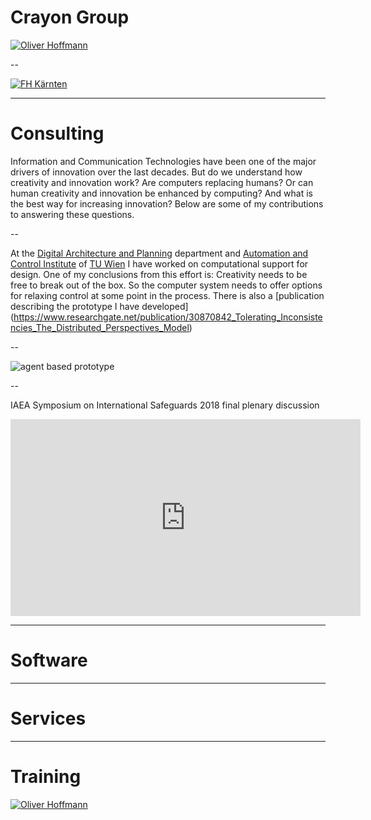 # Crayon Group

[![Oliver Hoffmann](https://res.cloudinary.com/ontore/image/upload/c_scale,e_sharpen:100,w_1024/v1579423320/Crayon-Logo-1-3602_jg7vdx.png)](https://docs.google.com/presentation/d/e/2PACX-1vTHjsSjFkJCNOV2Xo3tDsZZytW6Iq_tvlAPEuDrVZtFdEBCtIOz2GvVHYRg6ovo1em8GAgFGRfNERdy/pub?start=false&loop=false&delayms=60000)

--

[![FH Kärnten](https://res.cloudinary.com/ontore/image/upload/w_1000,ar_1:1,c_fill,g_auto,e_art:hokusai/v1562069571/FH_K%C3%A4rnten_Standort_Villach_xpmryk.jpg)](https://docs.google.com/presentation/d/e/2PACX-1vR6MtPU4OudRopuj65eCpF-s_yR9ZlvApjgOX57N88CAmGqmHRgw6sIuGh0iiLrHARH5mUN9HBvmKFs/pub?start=false&loop=false&delayms=30000)

---

# Consulting

Information and Communication Technologies have been one of the major drivers of innovation over the last decades. But do we understand how creativity and innovation work? Are computers replacing humans? Or can human creativity and innovation be enhanced by computing? And what is the best way for increasing innovation? Below are some of my contributions to answering these questions.

--

At the [Digital Architecture and Planning](http://www.iemar.tuwien.ac.at/) department and [Automation and Control Institute](https://www.acin.tuwien.ac.at/) of [TU Wien](https://www.tuwien.at/) I have worked on computational support for design. One of my conclusions from this effort is: Creativity needs to be free to break out of the box. So the computer system needs to offer options for relaxing control at some point in the process. There is also a [publication describing the prototype I have developed] (https://www.researchgate.net/publication/30870842_Tolerating_Inconsistencies_The_Distributed_Perspectives_Model)

--

![agent based prototype](https://res.cloudinary.com/ontore/image/upload/q_auto:best/v1556469440/translation-function-implementation-Fig-6-shows-the-software-architecture-chosen-on-the_W640_qkmbn7.png)

--

IAEA Symposium on International Safeguards 2018 final plenary discussion

<iframe width="560" height="315" src="https://www.youtube.com/embed/-Sn5TTp_Ha8" frameborder="0" allow="accelerometer; autoplay; encrypted-media; gyroscope; picture-in-picture" allowfullscreen></iframe>

---

# Software

---

# Services

---

# Training

[![Oliver Hoffmann](https://res.cloudinary.com/ontore/image/upload/b_rgb:ffffff/v1552084960/LinkedIn_Logo_felhbw.png)](https://www.linkedin.com/in/ontore/)
